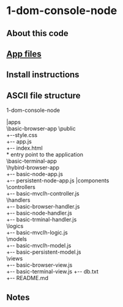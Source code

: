 # 1-dom-console-node

## About this code

## [App files](https://github.com/elewa-academy/Modular-Design/tree/master/03-dependency-injection/1-app-components-architecture/1-dom-console-node) 

## Install instructions

## ASCII file structure

1-dom-console-node

|apps  
  \basic-browser-app 
    \public  
      \+--style.css  
     +-- app.js  
     +-- index.html  
      * entry point to the application  
  \basic-terminal-app  
  \hybird-browser-app  
  +-- basic-node-app.js  
  +-- persistent-node-app.js 
|components  
  \controllers  
    +-- basic-mvclh-controller.js  
  \handlers  
    +-- basic-browser-handler.js  
    +-- basic-node-handler.js  
    +-- basic-trminal-handler.js  
  \logics  
    +-- basic-mvclh-logic.js  
  \models  
    +-- basic-mvclh-model.js  
    +-- basic-persistent-model.js  
  \views  
    +-- basic-browser-view.js  
    +-- basic-terminal-view.js 
  +-- db.txt  
+-- README.md  


## Notes
